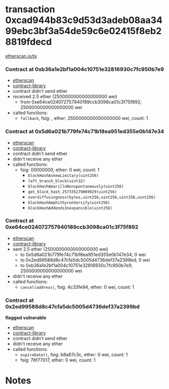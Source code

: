 # transaction 0xcad944b83c9d53d3adeb08aa3499ebc3bf3a54de59c6e02415f8eb28819fdecd

[etherscan.io/tx](https://etherscan.io/tx/0xcad944b83c9d53d3adeb08aa3499ebc3bf3a54de59c6e02415f8eb28819fdecd)


### Contract at 0xb36a1e2bf1a004c10751e32816930c7fc950b7e9

* [etherscan](https://etherscan.io/address/0xb36a1e2bf1a004c10751e32816930c7fc950b7e9)
* [contract-library](https://contract-library.com/contracts/Ethereum/b36a1e2bf1a004c10751e32816930c7fc950b7e9)
* contract didn't send ether
* received 2.5 ether (2500000000000000000 wei)
    * from 0xe64ce024072757940189ccb3098ca01c3f75f892; 2500000000000000000 wei
* called functions:
    * `fallback`, fsig: , ether: 2500000000000000000 wei, count: 1


### Contract at 0x5d6a021b779fe74c71b18ea951ed355e0b147e34

* [etherscan](https://etherscan.io/address/0x5d6a021b779fe74c71b18ea951ed355e0b147e34)
* [contract-library](https://contract-library.com/contracts/Ethereum/5d6a021b779fe74c71b18ea951ed355e0b147e34)
* contract didn't send ether
* didn't receive any ether
* called functions:
    * fsig: 00000000, ether: 0 wei, count: 1
        * `blockHashAskewLimitary(uint256)`
        * `left_branch_block(uint32)`
        * `blockHashAmarilloNonspontaneously(uint256)`
        * `get_block_hash_257335279069929(uint256)`
        * `overdiffusingness(bytes,uint256,uint256,uint256,uint256)`
        * `blockHashAmphithyronVersify(uint256)`
        * `blockHashAddendsInexpansible(uint256)`


### Contract at 0xe64ce024072757940189ccb3098ca01c3f75f892

* [etherscan](https://etherscan.io/address/0xe64ce024072757940189ccb3098ca01c3f75f892)
* [contract-library](https://contract-library.com/contracts/Ethereum/e64ce024072757940189ccb3098ca01c3f75f892)
* sent 2.5 ether (2500000000000000000 wei)
    * to 0x5d6a021b779fe74c71b18ea951ed355e0b147e34; 0 wei
    * to 0x2ed99588d8c47cfa5dc5005d4736def37a2399bd; 0 wei
    * to 0xb36a1e2bf1a004c10751e32816930c7fc950b7e9; 2500000000000000000 wei
* didn't receive any ether
* called functions:
    * `cancel(address)`, fsig: 4c33fe94, ether: 0 wei, count: 1


### Contract at 0x2ed99588d8c47cfa5dc5005d4736def37a2399bd

**flagged vulnerable**

* [etherscan](https://etherscan.io/address/0x2ed99588d8c47cfa5dc5005d4736def37a2399bd)
* [contract-library](https://contract-library.com/contracts/Ethereum/2ed99588d8c47cfa5dc5005d4736def37a2399bd)
* contract didn't send ether
* didn't receive any ether
* called functions:
    * `expireDate()`, fsig: b8a67c3c, ether: 0 wei, count: 1
    * fsig: 76f77017, ether: 0 wei, count: 1

# Notes

